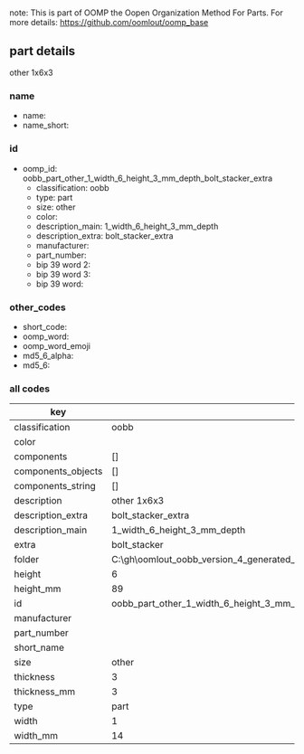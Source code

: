 #   

note: This is part of OOMP the Oopen Organization Method For Parts. For more details: https://github.com/oomlout/oomp_base

##  part details



other 1x6x3

### name
* name: 
* name_short: 
### id
* oomp_id: oobb_part_other_1_width_6_height_3_mm_depth_bolt_stacker_extra
  * classification: oobb
  * type: part
  * size: other
  * color: 
  * description_main: 1_width_6_height_3_mm_depth
  * description_extra: bolt_stacker_extra
  * manufacturer: 
  * part_number: 
  * bip 39 word 2: 
  * bip 39 word 3: 
  * bip 39 word: 

### other_codes
* short_code: 
* oomp_word: 
* oomp_word_emoji 
* md5_6_alpha: 
* md5_6: 









### all codes 
| key | value |  
| --- | --- |  
| classification | oobb |  
| color |  |  
| components | [] |  
| components_objects | [] |  
| components_string | [] |  
| description | other 1x6x3 |  
| description_extra | bolt_stacker_extra |  
| description_main | 1_width_6_height_3_mm_depth |  
| extra | bolt_stacker |  
| folder | C:\gh\oomlout_oobb_version_4_generated_parts\things\oobb_part_other_1_width_6_height_3_mm_depth_bolt_stacker_extra |  
| height | 6 |  
| height_mm | 89 |  
| id | oobb_part_other_1_width_6_height_3_mm_depth_bolt_stacker_extra |  
| manufacturer |  |  
| part_number |  |  
| short_name |  |  
| size | other |  
| thickness | 3 |  
| thickness_mm | 3 |  
| type | part |  
| width | 1 |  
| width_mm | 14 |  

